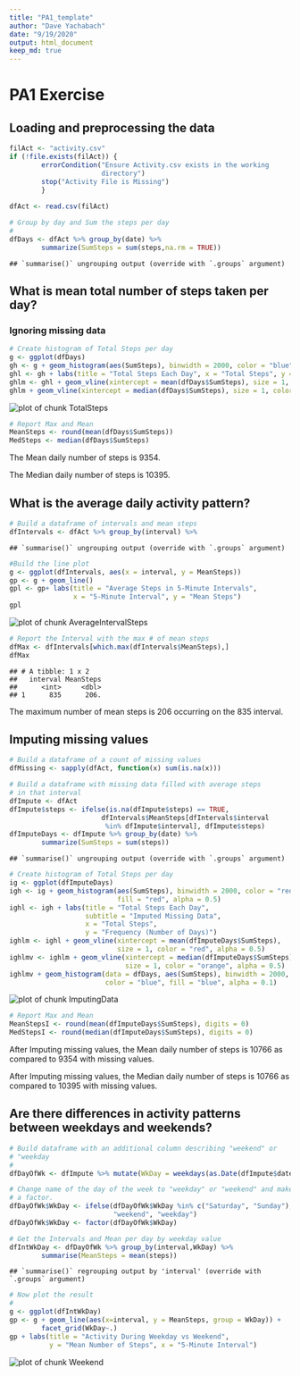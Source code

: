 ```yaml
---
title: "PA1_template"
author: "Dave Yachabach"
date: "9/19/2020"
output: html_document
keep_md: true
---
```




# PA1 Exercise
## Loading and preprocessing the data


```r
filAct <- "activity.csv"
if (!file.exists(filAct)) {
        errorCondition("Ensure Activity.csv exists in the working
                       directory")
        stop("Activity File is Missing")
        }
        
dfAct <- read.csv(filAct)

# Group by day and Sum the steps per day
# 
dfDays <- dfAct %>% group_by(date) %>% 
        summarize(SumSteps = sum(steps,na.rm = TRUE))
```

```
## `summarise()` ungrouping output (override with `.groups` argument)
```

## What is mean total number of steps taken per day?
### Ignoring missing data




```r
# Create histogram of Total Steps per day
g <- ggplot(dfDays)
gh <- g + geom_histogram(aes(SumSteps), binwidth = 2000, color = "blue", fill = "blue", alpha = 0.4)
ghl <- gh + labs(title = "Total Steps Each Day", x = "Total Steps", y = "Frequency (Number of Days)")
ghlm <- ghl + geom_vline(xintercept = mean(dfDays$SumSteps), size = 1, color = "red", alpha = 0.5)
ghlm + geom_vline(xintercept = median(dfDays$SumSteps), size = 1, color = "orange", alpha = 0.5)
```

![plot of chunk TotalSteps](figure/TotalSteps-1.png)

```r
# Report Max and Mean
MeanSteps <- round(mean(dfDays$SumSteps))
MedSteps <- median(dfDays$SumSteps)
```

The Mean daily number of steps is 9354.  

The Median daily number of steps is 10395.

## What is the average daily activity pattern?


```r
# Build a dataframe of intervals and mean steps
dfIntervals <- dfAct %>% group_by(interval) %>%                            summarise(MeanSteps = mean(steps, na.rm = TRUE))
```

```
## `summarise()` ungrouping output (override with `.groups` argument)
```

```r
#Build the line plot
g <- ggplot(dfIntervals, aes(x = interval, y = MeanSteps))
gp <- g + geom_line()
gpl <- gp+ labs(title = "Average Steps in 5-Minute Intervals", 
                x = "5-Minute Interval", y = "Mean Steps")
gpl
```

![plot of chunk AverageIntervalSteps](figure/AverageIntervalSteps-1.png)

```r
# Report the Interval with the max # of mean steps
dfMax <- dfIntervals[which.max(dfIntervals$MeanSteps),]
dfMax
```

```
## # A tibble: 1 x 2
##   interval MeanSteps
##      <int>     <dbl>
## 1      835      206.
```

The maximum number of mean steps is 206 occurring on the 835 interval.  

## Imputing missing values


```r
# Build a dataframe of a count of missing values
dfMissing <- sapply(dfAct, function(x) sum(is.na(x)))

# Build a dataframe with missing data filled with average steps 
# in that interval
dfImpute <- dfAct
dfImpute$steps <- ifelse(is.na(dfImpute$steps) == TRUE, 
                       dfIntervals$MeanSteps[dfIntervals$interval
                        %in% dfImpute$interval], dfImpute$steps)
dfImputeDays <- dfImpute %>% group_by(date) %>% 
        summarize(SumSteps = sum(steps))
```

```
## `summarise()` ungrouping output (override with `.groups` argument)
```

```r
# Create histogram of Total Steps per day
ig <- ggplot(dfImputeDays)
igh <- ig + geom_histogram(aes(SumSteps), binwidth = 2000, color = "red",
                           fill = "red", alpha = 0.5)
ighl <- igh + labs(title = "Total Steps Each Day", 
                   subtitle = "Imputed Missing Data",
                   x = "Total Steps", 
                   y = "Frequency (Number of Days)")
ighlm <- ighl + geom_vline(xintercept = mean(dfImputeDays$SumSteps), 
                           size = 1, color = "red", alpha = 0.5)
ighlmv <- ighlm + geom_vline(xintercept = median(dfImputeDays$SumSteps),
                             size = 1, color = "orange", alpha = 0.5)
ighlmv + geom_histogram(data = dfDays, aes(SumSteps), binwidth = 2000, 
                        color = "blue", fill = "blue", alpha = 0.1)
```

![plot of chunk ImputingData](figure/ImputingData-1.png)

```r
# Report Max and Mean
MeanStepsI <- round(mean(dfImputeDays$SumSteps), digits = 0)
MedStepsI <- round(median(dfImputeDays$SumSteps), digits = 0)
```

After Imputing missing values, the Mean daily number of steps is 10766 as compared to 9354 with missing values.    

After Imputing missing values, the Median daily number of steps is 10766 as compared to 10395 with missing values.  

## Are there differences in activity patterns between weekdays and weekends?


```r
# Build dataframe with an additional column describing "weekend" or 
# "weekday
# 
dfDayOfWk <- dfImpute %>% mutate(WkDay = weekdays(as.Date(dfImpute$date)))

# Change name of the day of the week to "weekday" or "weekend" and make it 
# a factor.
dfDayOfWk$WkDay <- ifelse(dfDayOfWk$WkDay %in% c("Saturday", "Sunday"), 
                          "weekend", "weekday")
dfDayOfWk$WkDay <- factor(dfDayOfWk$WkDay)

# Get the Intervals and Mean per day by weekday value
dfIntWkDay <- dfDayOfWk %>% group_by(interval,WkDay) %>% 
        summarise(MeanSteps = mean(steps))
```

```
## `summarise()` regrouping output by 'interval' (override with `.groups` argument)
```

```r
# Now plot the result
# 
g <- ggplot(dfIntWkDay)
gp <- g + geom_line(aes(x=interval, y = MeanSteps, group = WkDay)) + 
        facet_grid(WkDay~.)
gp + labs(title = "Activity During Weekday vs Weekend", 
          y = "Mean Number of Steps", x = "5-Minute Interval")
```

![plot of chunk Weekend](figure/Weekend-1.png)

